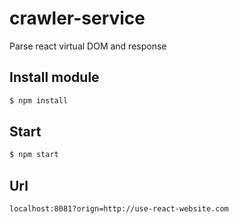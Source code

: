 # crawler-service
Parse react virtual DOM and response

## Install module
```bash
$ npm install
```

## Start
```bash
$ npm start
```

## Url
```url
localhost:8081?orign=http://use-react-website.com
```

